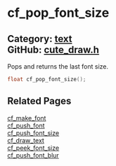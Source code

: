 [](../header.md ':include')

# cf_pop_font_size

Category: [text](/api_reference?id=text)  
GitHub: [cute_draw.h](https://github.com/RandyGaul/cute_framework/blob/master/include/cute_draw.h)  
---

Pops and returns the last font size.

```cpp
float cf_pop_font_size();
```

## Related Pages

[cf_make_font](/text/cf_make_font.md)  
[cf_push_font](/text/cf_push_font.md)  
[cf_push_font_size](/text/cf_push_font_size.md)  
[cf_draw_text](/text/cf_draw_text.md)  
[cf_peek_font_size](/text/cf_peek_font_size.md)  
[cf_push_font_blur](/text/cf_push_font_blur.md)  
